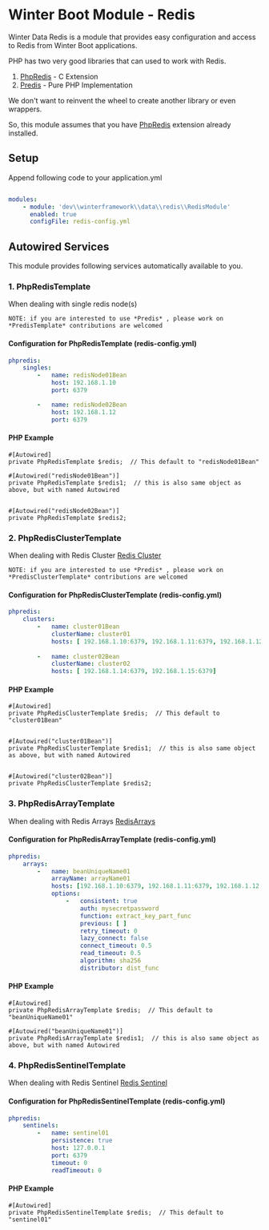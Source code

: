 # Winter Boot Module - Redis

Winter Data Redis is a module that provides easy configuration and access to Redis from Winter Boot applications.

PHP has two very good libraries that can used to work with Redis.

1. [PhpRedis](https://github.com/phpredis/phpredis) - C Extension
2. [Predis](https://github.com/predis/predis)  - Pure PHP Implementation


We don't want to reinvent the wheel to create another library or even wrappers.

So, this module assumes that you have [PhpRedis](https://github.com/phpredis/phpredis) extension already installed.


## Setup

Append following code to your application.yml

```yaml

modules:
    - module: 'dev\\winterframework\\data\\redis\\RedisModule'
      enabled: true
      configFile: redis-config.yml

```



## Autowired Services

This module provides following services automatically available to you.

### 1. PhpRedisTemplate

When dealing with single redis node(s)

`NOTE: if you are interested to use *Predis* , please work on *PredisTemplate* contributions are welcomed`



#### Configuration for PhpRedisTemplate (redis-config.yml)

```yaml
phpredis:
    singles:
        -   name: redisNode01Bean
            host: 192.168.1.10
            port: 6379

        -   name: redisNode02Bean
            host: 192.168.1.12
            port: 6379

```


#### PHP Example

```phpt
#[Autowired]
private PhpRedisTemplate $redis;  // This default to "redisNode01Bean"

#[Autowired("redisNode01Bean")]
private PhpRedisTemplate $redis1;  // this is also same object as above, but with named Autowired


#[Autowired("redisNode02Bean")]
private PhpRedisTemplate $redis2;

```


### 2. PhpRedisClusterTemplate

When dealing with Redis Cluster [Redis Cluster](https://github.com/phpredis/phpredis/blob/develop/cluster.markdown#readme)

`NOTE: if you are interested to use *Predis* , please work on *PredisClusterTemplate* contributions are welcomed`



#### Configuration for PhpRedisClusterTemplate (redis-config.yml)

```yaml
phpredis:
    clusters:
        -   name: cluster01Bean
            clusterName: cluster01
            hosts: [ 192.168.1.10:6379, 192.168.1.11:6379, 192.168.1.12:6379]
        
        -   name: cluster02Bean
            clusterName: cluster02
            hosts: [ 192.168.1.14:6379, 192.168.1.15:6379]
```


#### PHP Example

```phpt
#[Autowired]
private PhpRedisClusterTemplate $redis;  // This default to "cluster01Bean"


#[Autowired("cluster01Bean")]
private PhpRedisClusterTemplate $redis1;  // this is also same object as above, but with named Autowired


#[Autowired("cluster02Bean")]
private PhpRedisClusterTemplate $redis2;

```



### 3. PhpRedisArrayTemplate

When dealing with Redis Arrays [RedisArrays](https://github.com/phpredis/phpredis/blob/develop/arrays.markdown#readme)



#### Configuration for PhpRedisArrayTemplate (redis-config.yml)

```yaml
phpredis:
    arrays:
        -   name: beanUniqueName01
            arrayName: arrayName01
            hosts: [192.168.1.10:6379, 192.168.1.11:6379, 192.168.1.12:6379],
            options:
                -   consistent: true
                    auth: mysecretpassword
                    function: extract_key_part_func
                    previous: [ ]
                    retry_timeout: 0
                    lazy_connect: false
                    connect_timeout: 0.5
                    read_timeout: 0.5
                    algorithm: sha256
                    distributor: dist_func
```


#### PHP Example

```phpt
#[Autowired]
private PhpRedisArrayTemplate $redis;  // This default to "beanUniqueName01"

#[Autowired("beanUniqueName01")]
private PhpRedisArrayTemplate $redis1;  // this is also same object as above, but with named Autowired

```


### 4. PhpRedisSentinelTemplate

When dealing with Redis Sentinel [Redis Sentinel](https://github.com/phpredis/phpredis/blob/develop/sentinel.markdown#readme)



#### Configuration for PhpRedisSentinelTemplate (redis-config.yml)

```yaml
phpredis:
    sentinels:
        -   name: sentinel01
            persistence: true
            host: 127.0.0.1
            port: 6379
            timeout: 0
            readTimeout: 0
```


#### PHP Example

```phpt
#[Autowired]
private PhpRedisSentinelTemplate $redis;  // This default to "sentinel01"

```

